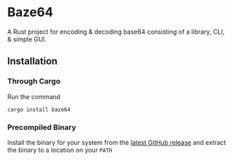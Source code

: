 # Baze64

A Rust project for encoding & decoding base64 consisting of a library, CLI, & simple GUI.

## Installation

### Through Cargo

Run the command

```shell
cargo install baze64
```

### Precompiled Binary

Install the binary for your system from the [latest GitHub release](https://github.com/Clay-6/baze64/releases/latest)
and extract the binary to a location on your `PATH`
